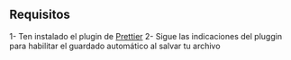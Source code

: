 ## Requisitos

1- Ten instalado el plugin de [Prettier](https://marketplace.visualstudio.com/items?itemName=esbenp.prettier-vscodes)
2- Sigue las indicaciones del pluggin para habilitar el guardado automático al salvar tu archivo
